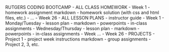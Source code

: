 RUTGERS CODING BOOTCAMP
	- ALL CLASS HOMEWORK
		- Week 1
			- homework assignment markdown
			- homework solution (with css and html files, etc.)
		- ...
		- Week 26
	- ALL LESSON PLANS
		- instructor guide
		- Week 1
			- Monday/Tuesday
				- lesson plan
					- markdown
					- powerpoints
					- in-class assignments
			- Wednesday/Thursday
				- lesson plan
					- markdown
					- powerpoints
					- in-class assignments
		- Week ...
		- Week 26
	- PROJECTS
		- Project 1
			- project week instructions markdown
			- group assignments
		- Project 2, 3, etc.

